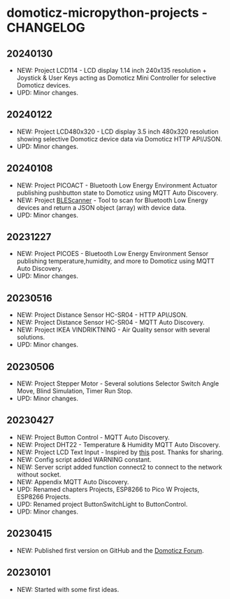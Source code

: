 # domoticz-micropython-projects - CHANGELOG

## 20240130
* NEW: Project LCD114 - LCD display 1.14 inch 240x135 resolution + Joystick & User Keys acting as Domoticz Mini Controller for selective Domoticz devices.
* UPD: Minor changes.

## 20240122
* NEW: Project LCD480x320 - LCD display 3.5 inch 480x320 resolution showing selective Domoticz device data via Domoticz HTTP API/JSON.
* UPD: Minor changes.

## 20240108
* NEW: Project PICOACT - Bluetooth Low Energy Environment Actuator publishing pushbutton state to Domoticz using MQTT Auto Discovery.
* NEW: Project [BLEScanner](https://github.com/rwbl/blescanner) - Tool to scan for Bluetooth Low Energy devices and return a JSON object (array) with device data. 
* UPD: Minor changes.

## 20231227
* NEW: Project PICOES - Bluetooth Low Energy Environment Sensor publishing temperature,humidity, and more to Domoticz using MQTT Auto Discovery.
* UPD: Minor changes.

## 20230516
* NEW: Project Distance Sensor HC-SR04 - HTTP API/JSON.
* NEW: Project Distance Sensor HC-SR04 - MQTT Auto Discovery.
* NEW: Project IKEA VINDRIKTNING - Air Quality sensor with several solutions.
* UPD: Minor changes.

## 20230506
* NEW: Project Stepper Motor - Several solutions Selector Switch Angle Move, Blind Simulation, Timer Run Stop.
* UPD: Minor changes.

## 20230427
* NEW: Project Button Control - MQTT Auto Discovery.
* NEW: Project DHT22 - Temperature & Humidity MQTT Auto Discovery.
* NEW: Project LCD Text Input - Inspired by [this](https://www.domoticz.com/forum/viewtopic.php?p=293175#p293175) post. Thanks for sharing.
* NEW: Config script added WARNING constant.
* NEW: Server script added function connect2 to connect to the network without socket.
* NEW: Appendix MQTT Auto Discovery.
* UPD: Renamed chapters Projects, ESP8266 to Pico W Projects, ESP8266 Projects.
* UPD: Renamed project ButtonSwitchLight to ButtonControl.
* UPD: Minor changes.

## 20230415
* NEW: Published first version on GitHub and the [Domoticz Forum](https://www.domoticz.com/forum/viewtopic.php?f=38&t=40244).

## 20230101
* NEW: Started with some first ideas.
